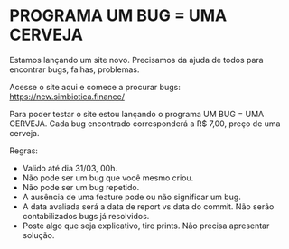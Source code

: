 # PROGRAMA UM BUG = UMA CERVEJA

Estamos lançando um site novo. Precisamos da ajuda de todos para encontrar bugs, falhas, problemas. 

Acesse o site aqui e comece a procurar bugs: https://new.simbiotica.finance/

Para poder testar o site estou lançando o programa UM BUG = UMA CERVEJA. Cada bug encontrado corresponderá a R$ 7,00, preço de uma cerveja. 

Regras:
- Valido até dia 31/03, 00h.
- Não pode ser um bug que você mesmo criou.
- Não pode ser um bug repetido.
- A ausência de uma feature pode ou não significar um bug.
- A data avaliada será a data de report vs data do commit. Não serão contabilizados bugs já resolvidos. 
- Poste algo que seja explicativo, tire prints. Não precisa apresentar solução.
